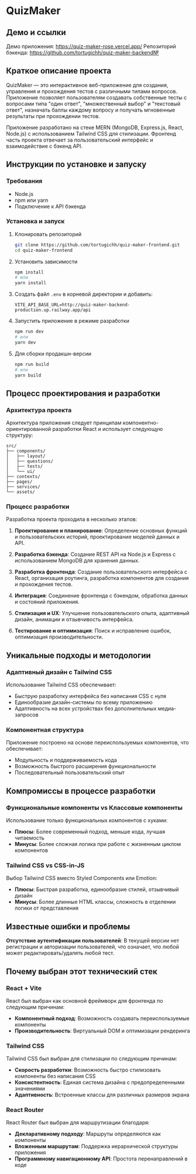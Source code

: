 # QuizMaker

## Демо и ссылки

Демо приложения: https://quiz-maker-rose.vercel.app/
Репозиторий бэкенда: https://github.com/tortugichh/quiz-maker-backend№


## Краткое описание проекта

QuizMaker — это интерактивное веб-приложение для создания, управления и прохождения тестов с различными типами вопросов. Приложение позволяет пользователям создавать собственные тесты с вопросами типа "один ответ", "множественный выбор" и "текстовый ответ", назначать баллы каждому вопросу и получать мгновенные результаты при прохождении тестов.

Приложение разработано на стеке MERN (MongoDB, Express.js, React, Node.js) с использованием Tailwind CSS для стилизации. Фронтенд часть проекта отвечает за пользовательский интерфейс и взаимодействие с бэкенд API.

## Инструкции по установке и запуску

### Требования
- Node.js 
- npm или yarn
- Подключение к API бэкенда

### Установка и запуск

1. Клонировать репозиторий
   ```bash
   git clone https://github.com/tortugichh/quiz-maker-frontend.git
   cd quiz-maker-frontend
   ```

2. Установить зависимости
   ```bash
   npm install
   # или
   yarn install
   ```

3. Создать файл `.env` в корневой директории и добавить:
   ```
   VITE_API_BASE_URL=http://quiz-maker-backend-production.up.railway.app/api
   ```

4. Запустить приложение в режиме разработки
   ```bash
   npm run dev
   # или
   yarn dev
   ```

5. Для сборки продакшн-версии
   ```bash
   npm run build
   # или
   yarn build
   ```

## Процесс проектирования и разработки

### Архитектура проекта

Архитектура приложения следует принципам компонентно-ориентированной разработки React и использует следующую структуру:

```
src/
├── components/     
│   ├── layout/       
│   ├── questions/    
│   ├── tests/       
│   └── ui/          
├── contexts/         
├── pages/            
├── services/        
└── assets/          
```

### Процесс разработки

Разработка проекта проходила в несколько этапов:

1. **Проектирование и планирование**: Определение основных функций и пользовательских историй, проектирование моделей данных и API.

2. **Разработка бэкенда**: Создание REST API на Node.js и Express с использованием MongoDB для хранения данных.

3. **Разработка фронтенда**: Создание пользовательского интерфейса с React, организация роутинга, разработка компонентов для создания и прохождения тестов.

4. **Интеграция**: Соединение фронтенда с бэкендом, обработка данных и состояний приложения.

5. **Стилизация и UX**: Улучшение пользовательского опыта, адаптивный дизайн, анимации и отзывчивость интерфейса.

6. **Тестирование и оптимизация**: Поиск и исправление ошибок, оптимизация производительности.

## Уникальные подходы и методологии


### Адаптивный дизайн с Tailwind CSS

Использование Tailwind CSS обеспечивает:
- Быструю разработку интерфейса без написания CSS с нуля
- Единообразие дизайн-системы по всему приложению
- Адаптивность на всех устройствах без дополнительных медиа-запросов

### Компонентная структура

Приложение построено на основе переиспользуемых компонентов, что обеспечивает:
- Модульность и поддерживаемость кода
- Возможность быстрого расширения функциональности
- Последовательный пользовательский опыт

## Компромиссы в процессе разработки


### Функциональные компоненты vs Классовые компоненты

Использование только функциональных компонентов с хуками:
- **Плюсы**: Более современный подход, меньше кода, лучшая читаемость
- **Минусы**: Более сложная логика при работе с жизненным циклом компонентов

### Tailwind CSS vs CSS-in-JS

Выбор Tailwind CSS вместо Styled Components или Emotion:
- **Плюсы**: Быстрая разработка, единообразие стилей, отзывчивый дизайн
- **Минусы**: Более длинные HTML классы, сложность в отделении логики от представления

## Известные ошибки и проблемы

**Отсутствие аутентификации пользователей**: В текущей версии нет регистрации и авторизации пользователей, что означает, что любой может редактировать/удалять любой тест.

## Почему выбран этот технический стек

### React + Vite

React был выбран как основной фреймворк для фронтенда по следующим причинам:
- **Компонентный подход**: Возможность создавать переиспользуемые компоненты
- **Производительность**: Виртуальный DOM и оптимизации рендеринга

### Tailwind CSS

Tailwind CSS был выбран для стилизации по следующим причинам:
- **Скорость разработки**: Возможность быстро стилизовать компоненты без написания CSS
- **Консистентность**: Единая система дизайна с предопределенными значениями
- **Адаптивность**: Встроенные классы для различных размеров экрана

### React Router

React Router был выбран для маршрутизации благодаря:
- **Декларативному подходу**: Маршруты определяются как компоненты
- **Вложенным маршрутам**: Поддержка иерархической структуры приложения
- **Программному навигационному API**: Простота перенаправлений в коде
